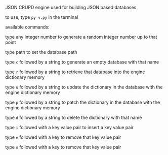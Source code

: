 JSON CRUPD engine used for building JSON based databases

to use, type `py v.py` in the terminal

available commands:

type any integer number to generate a random integer number up to that point

type path to set the database path

type `c` followed by a string to generate an empty database with that name

type `r` followed by a string to retrieve that database into the engine dictionary memory

type `u` followed by a string to update the dictionary in the database with the engine dictionary memory

type `p` followed by a string to patch the dictionary in the database with the engine dictionary memory

type `d` followed by a string to delete the dictionary with that name

type `i` followed with a key value pair to insert a key value pair

type `e` followed with a key to remove that key value pair

type `o` followed with a key to remove that key value pair

